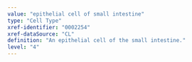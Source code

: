 ```yaml
---
value: "epithelial cell of small intestine"
type: "Cell Type"
xref-identifier: "0002254"
xref-dataSource: "CL"
definition: "An epithelial cell of the small intestine."
level: "4"
---
```

